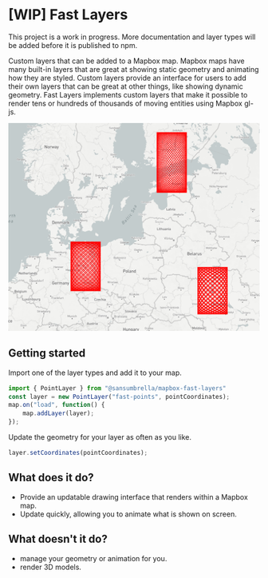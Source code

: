 # [WIP] Fast Layers

This project is a work in progress. More documentation and layer types will be added before it is published to npm.

Custom layers that can be added to a Mapbox map. Mapbox maps have many built-in layers that are great at showing static geometry and animating how they are styled. Custom layers provide an interface for users to add their own layers that can be great at other things, like showing dynamic geometry. Fast Layers implements custom layers that make it possible to render tens or hundreds of thousands of moving entities using Mapbox gl-js.

![map of europe with three red lissajous figures overlaid](./assets/lissajous-points.png)

## Getting started

Import one of the layer types and add it to your map.
```javascript
import { PointLayer } from "@sansumbrella/mapbox-fast-layers"
const layer = new PointLayer("fast-points", pointCoordinates);
map.on("load", function() {
    map.addLayer(layer);
});
```

Update the geometry for your layer as often as you like.
```javascript
layer.setCoordinates(pointCoordinates);
```

## What does it do?

- Provide an updatable drawing interface that renders within a Mapbox map.
- Update quickly, allowing you to animate what is shown on screen.

## What doesn't it do?

- manage your geometry or animation for you.
- render 3D models.
